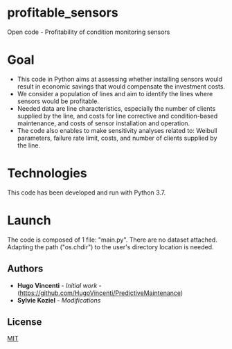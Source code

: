 # profitable_sensors
Open code - Profitability of condition monitoring sensors

# Goal
* This code in Python aims at assessing whether installing sensors would result in economic savings that would compensate the investment costs.
* We consider a population of lines and aim to identify the lines where sensors would be profitable. 
* Needed data are line characteristics, especially the number of clients supplied by the line, and costs for line corrective and condition-based maintenance, and costs of sensor installation and operation.
* The code also enables to make sensitivity analyses related to: Weibull parameters, failure rate limit, costs, and number of clients supplied by the line.

# Technologies
This code has been developed and run with Python 3.7.

# Launch
The code is composed of 1 file: "main.py". There are no dataset attached.
Adapting the path ("os.chdir") to the user's directory location is needed.

## Authors

* **Hugo Vincenti** - *Initial work* - (https://github.com/HugoVincenti/PredictiveMaintenance)
* **Sylvie Koziel** - *Modifications*

## License

[MIT](https://choosealicense.com/licenses/mit/)

